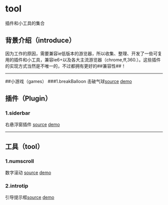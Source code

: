 # tool
插件和小工具的集合

## 背景介绍（introduce）
因为工作的原因，需要兼容ie低版本的游览器，所以收集、整理、开发了一些可复用的插件和小工具，兼容ie6+以及各大主流游览器（chrome,ff,360.）。这些插件的实现方式当然是不唯一的，不过都拥有更好的##兼容性##！

------
##小游戏（games）
###1.breakBalloon
击破气球[source](https://github.com/luuck/tool/tree/master/breakBalloon)
[demo](https://luuck.github.io/tool/siderbar/index.html)

## 插件（Plugin）
### 1.siderbar
右悬浮窗插件 [source](https://github.com/luuck/tool/tree/master/siderbar)
[demo](https://luuck.github.io/tool/siderbar/siderbar.html)

------
## 工具（tool）
### 1.numscroll
数字滚动 [source](https://github.com/luuck/tool/tree/master/numscroll)
[demo](https://luuck.github.io/tool/numscroll/index.html)

### 2.introtip
引导提示框[source](https://github.com/luuck/tool/tree/master/introtip)
[demo](https://luuck.github.io/tool/introtip/index.html)